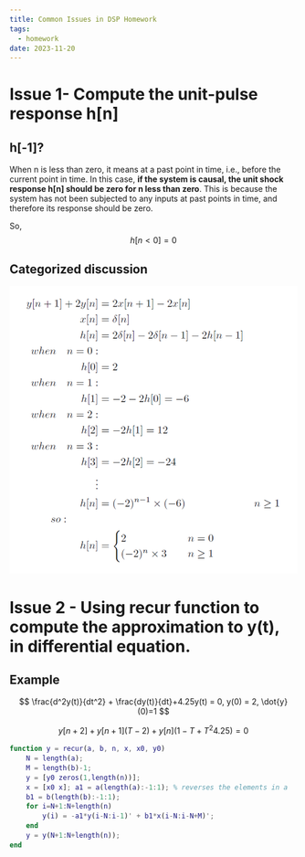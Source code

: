 ```yaml
---
title: Common Issues in DSP Homework
tags:
  - homework
date: 2023-11-20
---
```


# Issue 1- Compute the unit-pulse response h[n]

## h[-1]?

When n is less than zero, it means at a past point in time, i.e., before the current point in time. In this case, **if the system is causal, the unit shock response h[n] should be zero for n less than zero**. This is because the system has not been subjected to any inputs at past points in time, and therefore its response should be zero.

So,
$$
h[n < 0] = 0
$$
## Categorized discussion

![](tmp_script/attachments/Pasted%20image%2020231112222852.png)

# Issue 2 - Using recur function to compute the approximation to y(t), in differential equation.


## Example

$$
\frac{d^2y(t)}{dt^2} + \frac{dy(t)}{dt}+4.25y(t) = 0, y(0) = 2, \dot{y}(0)=1
$$

$$
y[n+2] + y[n+1](T-2) +y[n](1-T+T^2 4.25) = 0
$$

```matlab
function y = recur(a, b, n, x, x0, y0)
	N = length(a); 
	M = length(b)-1;
	y = [y0 zeros(1,length(n))]; 
	x = [x0 x]; a1 = a(length(a):-1:1); % reverses the elements in a 
	b1 = b(length(b):-1:1); 
	for i=N+1:N+length(n)
		y(i) = -a1*y(i-N:i-1)' + b1*x(i-N:i-N+M)'; 
	end 
	y = y(N+1:N+length(n)); 
end
```


